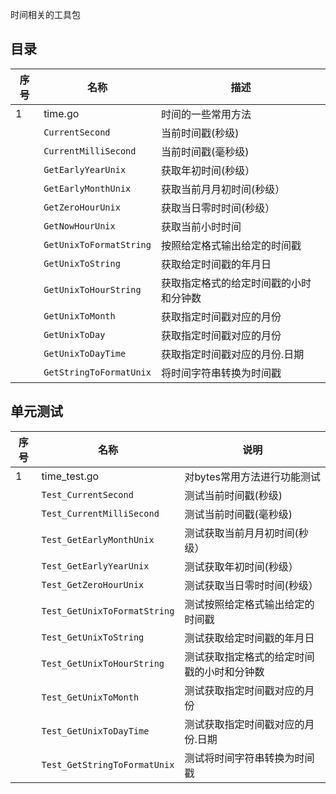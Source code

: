 时间相关的工具包

## 目录
 序号 | 名称 | 描述 
---|---|---
 1 | time.go | 时间的一些常用方法
 &nbsp; | `CurrentSecond` | 当前时间戳(秒级)
 &nbsp; | `CurrentMilliSecond` | 当前时间戳(毫秒级)
 &nbsp; | `GetEarlyYearUnix` | 获取年初时间(秒级）
 &nbsp; | `GetEarlyMonthUnix` | 获取当前月月初时间(秒级）
 &nbsp; | `GetZeroHourUnix` | 获取当日零时时间(秒级）
 &nbsp; | `GetNowHourUnix` | 获取当前小时时间
 &nbsp; | `GetUnixToFormatString` | 按照给定格式输出给定的时间戳 
 &nbsp; | `GetUnixToString` | 获取给定时间戳的年月日
 &nbsp; | `GetUnixToHourString` | 获取指定格式的给定时间戳的小时和分钟数
 &nbsp; | `GetUnixToMonth` | 获取指定时间戳对应的月份
 &nbsp; | `GetUnixToDay` | 获取指定时间戳对应的月份
 &nbsp; | `GetUnixToDayTime` | 获取指定时间戳对应的月份.日期
 &nbsp; | `GetStringToFormatUnix` | 将时间字符串转换为时间戳
 
 ## 单元测试 
   
   序号 | 名称 | 说明
   ---|---|---
  1 | time_test.go  | 对bytes常用方法进行功能测试
  &nbsp; | `Test_CurrentSecond` | 测试当前时间戳(秒级)
  &nbsp; | `Test_CurrentMilliSecond` | 测试当前时间戳(毫秒级)
  &nbsp; | `Test_GetEarlyMonthUnix` | 测试获取当前月月初时间(秒级）
  &nbsp; | `Test_GetEarlyYearUnix` | 测试获取年初时间(秒级）
  &nbsp; | `Test_GetZeroHourUnix` | 测试获取当日零时时间(秒级）
  &nbsp; | `Test_GetUnixToFormatString` | 测试按照给定格式输出给定的时间戳
  &nbsp; | `Test_GetUnixToString` | 测试获取给定时间戳的年月日
  &nbsp; | `Test_GetUnixToHourString` | 测试获取指定格式的给定时间戳的小时和分钟数
  &nbsp; | `Test_GetUnixToMonth` | 测试获取指定时间戳对应的月份
  &nbsp; | `Test_GetUnixToDayTime` | 测试获取指定时间戳对应的月份.日期
  &nbsp; | `Test_GetStringToFormatUnix` | 测试将时间字符串转换为时间戳
 